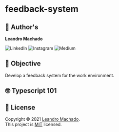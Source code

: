 # feedback-system

## 👤 Author's

**Leandro Machado**

<p>
<img alt="LinkedIn" src="http://img.shields.io/badge/-LinkedIn-0077B5?style=for-the-badge&logo=Linkedin&logoColor=white&link=https://www.linkedin.com/in/leandro-miranda-fahur-machado/" />
<img alt="Instagram" src="http://img.shields.io/badge/-Instagram-E4405F?style=for-the-badge&logo=Instagram&logoColor=white&link=https://www.instagram.com/leandrofahur/" />
<img alt="Medium" src="https://img.shields.io/badge/-Medium-333333?style=for-the-badge&logo=Medium&logoColor=white=https://medium.com/@leandrofahur_" />
</p>

## 🎯 Objective

Develop a feedback system for the work environment.

## 🤓 Typescript 101

## 📝 License

Copyright © 2021 [Leandro Machado](https://github.com/leandrofahur).<br />
This project is [MIT](LICENSE) licensed.
